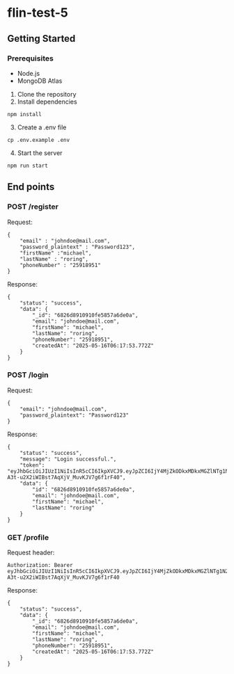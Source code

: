 # flin-test-5

## Getting Started

### Prerequisites

- Node.js
- MongoDB Atlas

1. Clone the repository
2. Install dependencies

```
npm install
```

3. Create a .env file

```
cp .env.example .env
```

4. Start the server

```
npm run start
```

## End points

### POST /register

Request:

```
{
    "email" : "johndoe@mail.com",
    "password_plaintext" : "Password123",
    "firstName" :"michael",
    "lastName" : "roring",
    "phoneNumber" : "25918951"
}
```

Response:

```
{
    "status": "success",
    "data": {
        "_id": "6826d8910910fe5857a6de0a",
        "email": "johndoe@mail.com",
        "firstName": "michael",
        "lastName": "roring",
        "phoneNumber": "25918951",
        "createdAt": "2025-05-16T06:17:53.772Z"
    }
}
```

### POST /login

Request:

```
{
    "email": "johndoe@mail.com",
    "password_plaintext": "Password123"
}
```

Response:

```
{
    "status": "success",
    "message": "Login successful.",
    "token": "eyJhbGciOiJIUzI1NiIsInR5cCI6IkpXVCJ9.eyJpZCI6IjY4MjZkODkxMDkxMGZlNTg1N2E2ZGUwYSIsImVtYWlsIjoiam9obmRvZUBtYWlsLmNvbSIsImlhdCI6MTc0NzM3NjI5OSwiZXhwIjoxNzQ3Mzc5ODk5fQ.fuEL6P-A3t-u2X2iWIBst7AqXjV_MuvKJV7g6f1rF40",
    "data": {
        "id": "6826d8910910fe5857a6de0a",
        "email": "johndoe@mail.com",
        "firstName": "michael",
        "lastName": "roring"
    }
}
```

### GET /profile

Request header:

```
Authorization: Bearer eyJhbGciOiJIUzI1NiIsInR5cCI6IkpXVCJ9.eyJpZCI6IjY4MjZkODkxMDkxMGZlNTg1N2E2ZGUwYSIsImVtYWlsIjoiam9obmRvZUBtYWlsLmNvbSIsImlhdCI6MTc0NzM3NjI5OSwiZXhwIjoxNzQ3Mzc5ODk5fQ.fuEL6P-A3t-u2X2iWIBst7AqXjV_MuvKJV7g6f1rF40
```

Response:

```
{
    "status": "success",
    "data": {
        "_id": "6826d8910910fe5857a6de0a",
        "email": "johndoe@mail.com",
        "firstName": "michael",
        "lastName": "roring",
        "phoneNumber": "25918951",
        "createdAt": "2025-05-16T06:17:53.772Z"
    }
}
```
